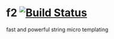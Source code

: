 f2 [![Build Status](https://travis-ci.org/golyshevd/f2.svg)](https://travis-ci.org/golyshevd/f2)
======

fast and powerful string micro templating
